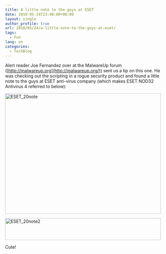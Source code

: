 ```yaml
---
title: A little note to the guys at ESET
date: 2010-05-24T23:40:00+00:00
layout: single
author_profile: true
url: 2010/05/24/a-little-note-to-the-guys-at-eset/
tags:
  - Fun
lang: en
categories: 
  - TechBlog
---
```

Alert reader Joe Fernandez over at the MalwareUp forum ([http://malwareup.org](http://malwareup.org/)) sent us a tip on this one. He was checking out the scripting in a rogue security product and found a little note to the guys at ESET anti-virus company (which makes ESET NOD32 Antivirus 4 referred to below):

[<img title="ESET_20note" border="0" alt="ESET_20note" src="http://lh5.ggpht.com/_vaUVXcmC3OI/S_sHanWTkUI/AAAAAAAACR4/VtXPm1m90-4/ESET_20note_thumb%5B2%5D.png?imgmax=800" width="504" height="389" />](http://lh6.ggpht.com/_vaUVXcmC3OI/S_sHVP0qevI/AAAAAAAACR0/o5ZTs6cKvXQ/s1600-h/ESET_20note%5B4%5D.png)

[<img title="ESET_20note2" border="0" alt="ESET_20note2" src="http://lh5.ggpht.com/_vaUVXcmC3OI/S_sHgcbc3_I/AAAAAAAACSA/yIMgp-yD7rs/ESET_20note2_thumb%5B2%5D.png?imgmax=800" width="504" height="71" />](http://lh5.ggpht.com/_vaUVXcmC3OI/S_sHdyiqiOI/AAAAAAAACR8/j8SoX4_IiOM/s1600-h/ESET_20note2%5B4%5D.png) 

Cute!
